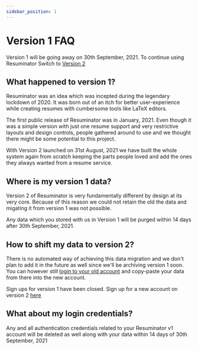 ```yaml
---
sidebar_position: 1
---
```


# Version 1 FAQ

Version 1 will be going away on 30th September, 2021. To continue using Resuminator Switch to [Version 2](https://www.resuminator.in/signup)

## What happened to version 1?

Resuminator was an idea which was incepted during the legendary lockdown of 2020. It was born out of an itch for better user-experience while creating resumes with cumbersome tools like LaTeX editors.

The first public release of Resuminator was in January, 2021. Even though it was a simple version with just one resume support and very restrictive layouts and design controls, people gathered around to use and we thought there might be some potential to this project.

With Version 2 launched on 31st August, 2021 we have built the whole system again from scratch keeping the parts people loved and add the ones they always wanted from a resume service.

## Where is my version 1 data?

Version 2 of Resuminator is very fundamentally different by design at its very core. Because of this reason we could not retain the old the data and migating it from version 1 was not possible.

Any data which you stored with us in Version 1 will be purged within 14 days after 30th September, 2021.

## How to shift my data to version 2?

There is no automated way of achieving this data migration and we don't plan to add it in the future as well since we'll be archiving version 1 soon. You can however still [login to your old account](https://app.resuminator.in) and copy-paste your data from there into the new account.

Sign ups for version 1 have been closed. Sign up for a new account on version 2 [here](https://www.resuminator.in/signup)

## What about my login credentials?

Any and all authentication credentials related to your Resuminator v1 account will be deleted as well along with your data within 14 days of 30th September, 2021
